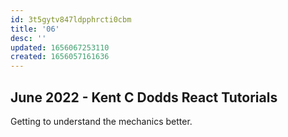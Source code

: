 ```yaml
---
id: 3t5gytv847ldpphrcti0cbm
title: '06'
desc: ''
updated: 1656067253110
created: 1656057161636
---
```

## June 2022 - Kent C Dodds React Tutorials

Getting to understand the mechanics better.
